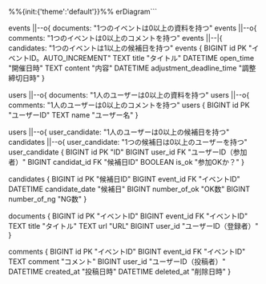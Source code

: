 %%{init:{'theme':'default'}}%%
erDiagram```

events ||--o{ documents: "1つのイベントは0以上の資料を持つ"
events ||--o{ comments: "1つのイベントは0以上のコメントを持つ"
events ||--|{ candidates: "1つのイベントは1以上の候補日を持つ"
events {
  BIGINT id PK "イベントID。AUTO_INCREMENT" 
  TEXT title  "タイトル"
  DATETIME open_time  "開催日時"
  TEXT content  "内容"
  DATETIME adjustment_deadline_time  "調整締切日時"
}

users ||--o{ documents: "1人のユーザーは0以上の資料を持つ"
users ||--o{ comments: "1人のユーザーは0以上のコメントを持つ"
users {
  BIGINT id PK "ユーザーID"
  TEXT name "ユーザー名"
}

users ||--o{ user_candidate: "1人のユーザーは0以上の候補日を持つ"
candidates ||--o{ user_candidate: "1つの候補日は0以上のユーザーを持つ"
user_candidate {
  BIGINT id PK "ID"
  BIGINT user_id FK "ユーザーID（参加者）"
  BIGINT candidat_id FK "候補日ID"
  BOOLEAN is_ok "参加OKか？"
}

candidates {
  BIGINT id PK "候補日ID"
  BIGINT event_id FK "イベントID"
  DATETIME candidate_date "候補日"
  BIGINT number_of_ok "OK数"
  BIGINT number_of_ng "NG数"
}

documents {
  BIGINT id PK "イベントID"
  BIGINT event_id FK "イベントID"
  TEXT title "タイトル"
  TEXT url "URL"
  BIGINT user_id "ユーザーID（登録者）"
}

comments {
  BIGINT id PK "イベントID"
  BIGINT event_id FK "イベントID"
  TEXT comment "コメント"
  BIGINT user_id "ユーザーID（投稿者）"
  DATETIME created_at "投稿日時"
  DATETIME deleted_at "削除日時"
}
```
